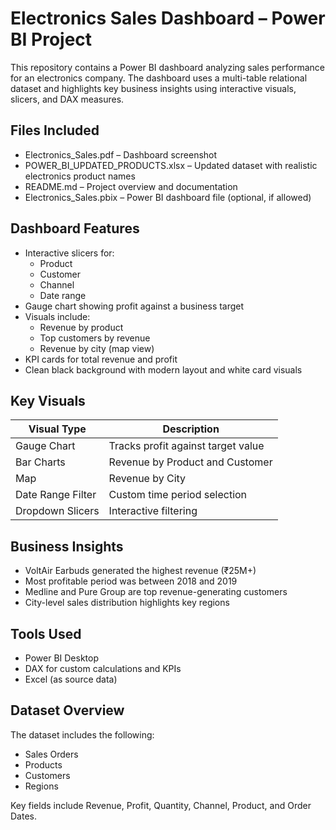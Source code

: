 # Electronics Sales Dashboard – Power BI Project

This repository contains a Power BI dashboard analyzing sales performance for an electronics company. The dashboard uses a multi-table relational dataset and highlights key business insights using interactive visuals, slicers, and DAX measures.

## Files Included

- Electronics_Sales.pdf – Dashboard screenshot
- POWER_BI_UPDATED_PRODUCTS.xlsx – Updated dataset with realistic electronics product names
- README.md – Project overview and documentation
- Electronics_Sales.pbix – Power BI dashboard file (optional, if allowed)

## Dashboard Features

- Interactive slicers for:
  - Product
  - Customer
  - Channel
  - Date range
- Gauge chart showing profit against a business target
- Visuals include:
  - Revenue by product
  - Top customers by revenue
  - Revenue by city (map view)
- KPI cards for total revenue and profit
- Clean black background with modern layout and white card visuals

## Key Visuals

| Visual Type       | Description                        |
|-------------------|------------------------------------|
| Gauge Chart        | Tracks profit against target value |
| Bar Charts         | Revenue by Product and Customer    |
| Map                | Revenue by City                    |
| Date Range Filter  | Custom time period selection       |
| Dropdown Slicers   | Interactive filtering              |

## Business Insights

- VoltAir Earbuds generated the highest revenue (₹25M+)
- Most profitable period was between 2018 and 2019
- Medline and Pure Group are top revenue-generating customers
- City-level sales distribution highlights key regions

## Tools Used

- Power BI Desktop
- DAX for custom calculations and KPIs
- Excel (as source data)

## Dataset Overview

The dataset includes the following:
- Sales Orders
- Products
- Customers
- Regions

Key fields include Revenue, Profit, Quantity, Channel, Product, and Order Dates.
